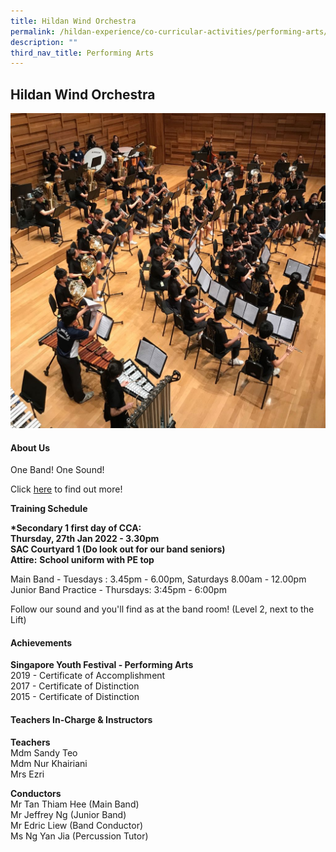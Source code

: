 ```yaml
---
title: Hildan Wind Orchestra
permalink: /hildan-experience/co-curricular-activities/performing-arts/hildan-wind-orchestra/
description: ""
third_nav_title: Performing Arts
---
```

Hildan Wind Orchestra
---------------------

![](/images/CCA/Wind%20Orchestra.jpg)


#### About Us

One Band! One Sound!

Click [here](/files/CCA/St%20Hildas%20Wind%20Orchestra%20CCA%20Info.pdf) to find out more!

**Training Schedule**  
  
**\*Secondary 1 first day of CCA:**  
**Thursday, 27th Jan 2022 - 3.30pm  
SAC Courtyard 1 (Do look out for our band seniors)**  
**Attire:** **School uniform with PE top**

Main Band - Tuesdays : 3.45pm - 6.00pm, Saturdays 8.00am - 12.00pm <br>
Junior Band Practice - Thursdays: 3:45pm - 6:00pm

Follow our sound and you'll find as at the band room! (Level 2, next to the Lift)

#### Achievements

**Singapore Youth Festival - Performing Arts**<br>
2019 - Certificate of Accomplishment  
2017 - Certificate of Distinction  
2015 - Certificate of Distinction

####  Teachers In-Charge & Instructors

**Teachers**  
Mdm Sandy Teo  
Mdm Nur Khairiani  
Mrs Ezri  
  
**Conductors**  
Mr Tan Thiam Hee (Main Band)  
Mr Jeffrey Ng (Junior Band)  
Mr Edric Liew (Band Conductor)  
Ms Ng Yan Jia (Percussion Tutor)
